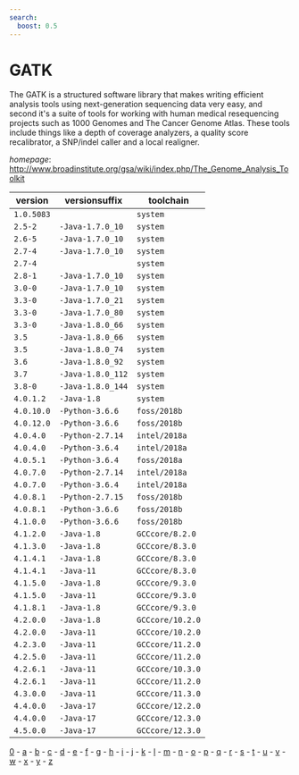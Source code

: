 ```yaml
---
search:
  boost: 0.5
---
```

# GATK

The GATK is a structured software library that makes writing efficient analysis tools  using next-generation sequencing data very easy, and second it's a suite of tools for working with human  medical resequencing projects such as 1000 Genomes and The Cancer Genome Atlas. These tools include things  like a depth of coverage analyzers, a quality score recalibrator, a SNP/indel caller and a local realigner.

*homepage*: <http://www.broadinstitute.org/gsa/wiki/index.php/The_Genome_Analysis_Toolkit>

version | versionsuffix | toolchain
--------|---------------|----------
``1.0.5083`` |  | ``system``
``2.5-2`` | ``-Java-1.7.0_10`` | ``system``
``2.6-5`` | ``-Java-1.7.0_10`` | ``system``
``2.7-4`` | ``-Java-1.7.0_10`` | ``system``
``2.7-4`` |  | ``system``
``2.8-1`` | ``-Java-1.7.0_10`` | ``system``
``3.0-0`` | ``-Java-1.7.0_10`` | ``system``
``3.3-0`` | ``-Java-1.7.0_21`` | ``system``
``3.3-0`` | ``-Java-1.7.0_80`` | ``system``
``3.3-0`` | ``-Java-1.8.0_66`` | ``system``
``3.5`` | ``-Java-1.8.0_66`` | ``system``
``3.5`` | ``-Java-1.8.0_74`` | ``system``
``3.6`` | ``-Java-1.8.0_92`` | ``system``
``3.7`` | ``-Java-1.8.0_112`` | ``system``
``3.8-0`` | ``-Java-1.8.0_144`` | ``system``
``4.0.1.2`` | ``-Java-1.8`` | ``system``
``4.0.10.0`` | ``-Python-3.6.6`` | ``foss/2018b``
``4.0.12.0`` | ``-Python-3.6.6`` | ``foss/2018b``
``4.0.4.0`` | ``-Python-2.7.14`` | ``intel/2018a``
``4.0.4.0`` | ``-Python-3.6.4`` | ``intel/2018a``
``4.0.5.1`` | ``-Python-3.6.4`` | ``foss/2018a``
``4.0.7.0`` | ``-Python-2.7.14`` | ``intel/2018a``
``4.0.7.0`` | ``-Python-3.6.4`` | ``intel/2018a``
``4.0.8.1`` | ``-Python-2.7.15`` | ``foss/2018b``
``4.0.8.1`` | ``-Python-3.6.6`` | ``foss/2018b``
``4.1.0.0`` | ``-Python-3.6.6`` | ``foss/2018b``
``4.1.2.0`` | ``-Java-1.8`` | ``GCCcore/8.2.0``
``4.1.3.0`` | ``-Java-1.8`` | ``GCCcore/8.3.0``
``4.1.4.1`` | ``-Java-1.8`` | ``GCCcore/8.3.0``
``4.1.4.1`` | ``-Java-11`` | ``GCCcore/8.3.0``
``4.1.5.0`` | ``-Java-1.8`` | ``GCCcore/9.3.0``
``4.1.5.0`` | ``-Java-11`` | ``GCCcore/9.3.0``
``4.1.8.1`` | ``-Java-1.8`` | ``GCCcore/9.3.0``
``4.2.0.0`` | ``-Java-1.8`` | ``GCCcore/10.2.0``
``4.2.0.0`` | ``-Java-11`` | ``GCCcore/10.2.0``
``4.2.3.0`` | ``-Java-11`` | ``GCCcore/11.2.0``
``4.2.5.0`` | ``-Java-11`` | ``GCCcore/11.2.0``
``4.2.6.1`` | ``-Java-11`` | ``GCCcore/10.3.0``
``4.2.6.1`` | ``-Java-11`` | ``GCCcore/11.2.0``
``4.3.0.0`` | ``-Java-11`` | ``GCCcore/11.3.0``
``4.4.0.0`` | ``-Java-17`` | ``GCCcore/12.2.0``
``4.4.0.0`` | ``-Java-17`` | ``GCCcore/12.3.0``
``4.5.0.0`` | ``-Java-17`` | ``GCCcore/12.3.0``

[0](../0/index.md) - [a](../a/index.md) - [b](../b/index.md) - [c](../c/index.md) - [d](../d/index.md) - [e](../e/index.md) - [f](../f/index.md) - [g](../g/index.md) - [h](../h/index.md) - [i](../i/index.md) - [j](../j/index.md) - [k](../k/index.md) - [l](../l/index.md) - [m](../m/index.md) - [n](../n/index.md) - [o](../o/index.md) - [p](../p/index.md) - [q](../q/index.md) - [r](../r/index.md) - [s](../s/index.md) - [t](../t/index.md) - [u](../u/index.md) - [v](../v/index.md) - [w](../w/index.md) - [x](../x/index.md) - [y](../y/index.md) - [z](../z/index.md)

